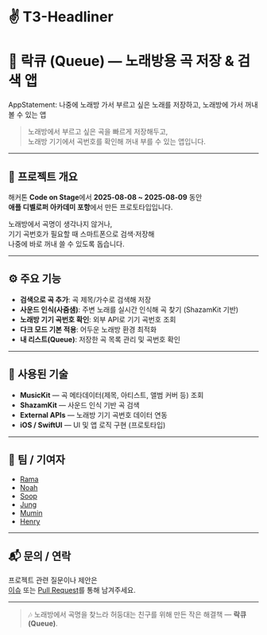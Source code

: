 # ✌️ T3-Headliner

# 🎤 락큐 (Queue) — 노래방용 곡 저장 & 검색 앱

AppStatement: 나중에 노래방 가서 부르고 싶은 노래를 저장하고, 노래방에 가서 꺼내볼 수 있는 앱

> 노래방에서 부르고 싶은 곡을 빠르게 저장해두고,  
> 노래방 기기에서 곡번호를 확인해 꺼내 부를 수 있는 앱입니다.

---

## 🎯 프로젝트 개요

해커톤 **Code on Stage**에서 **2025-08-08 ~ 2025-08-09** 동안  
**애플 디벨로퍼 아카데미 포항**에서 만든 프로토타입입니다.

노래방에서 곡명이 생각나지 않거나,  
기기 곡번호가 필요할 때 스마트폰으로 검색·저장해  
나중에 바로 꺼내 쓸 수 있도록 돕습니다.

---

## ⚙️ 주요 기능
- **검색으로 곡 추가**: 곡 제목/가수로 검색해 저장
- **사운드 인식(사줌샘)**: 주변 노래를 실시간 인식해 곡 찾기 (ShazamKit 기반)
- **노래방 기기 곡번호 확인**: 외부 API로 기기 곡번호 조회
- **다크 모드 기본 적용**: 어두운 노래방 환경 최적화
- **내 리스트(Queue)**: 저장한 곡 목록 관리 및 곡번호 확인

---

## 🧩 사용된 기술
- **MusicKit** — 곡 메타데이터(제목, 아티스트, 앨범 커버 등) 조회
- **ShazamKit** — 사운드 인식 기반 곡 검색
- **External APIs** — 노래방 기기 곡번호 데이터 연동
- **iOS / SwiftUI** — UI 및 앱 로직 구현 (프로토타입)

---

## 👥 팀 / 기여자
- [Rama](링크_또는_GitHub_ID)
- [Noah](링크_또는_GitHub_ID)
- [Soop](링크_또는_GitHub_ID)
- [Jung](링크_또는_GitHub_ID)
- [Mumin](링크_또는_GitHub_ID)
- [Henry](링크_또는_GitHub_ID)

---

## 📬 문의 / 연락
프로젝트 관련 질문이나 제안은  
[이슈](../../issues) 또는 [Pull Request](../../pulls)를 통해 남겨주세요.

---

> 🎶 노래방에서 곡명을 찾느라 허둥대는 친구를 위해 만든 작은 해결책 — **락큐(Queue)**.

